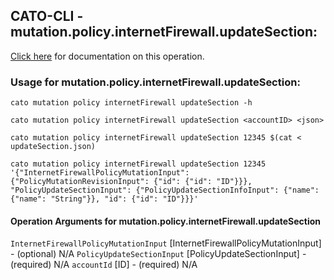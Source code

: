 
## CATO-CLI - mutation.policy.internetFirewall.updateSection:
[Click here](https://api.catonetworks.com/documentation/#mutation-updateSection) for documentation on this operation.

### Usage for mutation.policy.internetFirewall.updateSection:

`cato mutation policy internetFirewall updateSection -h`

`cato mutation policy internetFirewall updateSection <accountID> <json>`

`cato mutation policy internetFirewall updateSection 12345 $(cat < updateSection.json)`

`cato mutation policy internetFirewall updateSection 12345 '{"InternetFirewallPolicyMutationInput": {"PolicyMutationRevisionInput": {"id": {"id": "ID"}}}, "PolicyUpdateSectionInput": {"PolicyUpdateSectionInfoInput": {"name": {"name": "String"}}, "id": {"id": "ID"}}}'`

#### Operation Arguments for mutation.policy.internetFirewall.updateSection ####
`InternetFirewallPolicyMutationInput` [InternetFirewallPolicyMutationInput] - (optional) N/A 
`PolicyUpdateSectionInput` [PolicyUpdateSectionInput] - (required) N/A 
`accountId` [ID] - (required) N/A 
